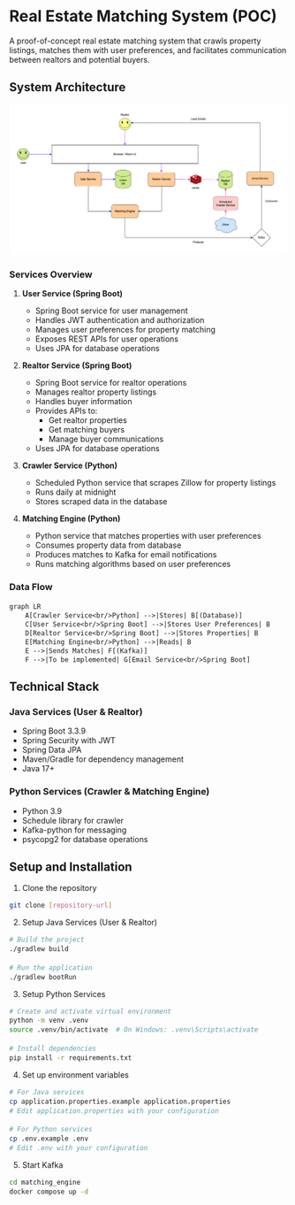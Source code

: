 # Real Estate Matching System (POC)

A proof-of-concept real estate matching system that crawls property listings, matches them with user preferences, and facilitates communication between realtors and potential buyers.

## System Architecture
![Fello POC System Architecture](Fello%20POC%20System%20Architecture.png)
### Services Overview

1. **User Service (Spring Boot)**
   - Spring Boot service for user management
   - Handles JWT authentication and authorization
   - Manages user preferences for property matching
   - Exposes REST APIs for user operations
   - Uses JPA for database operations

2. **Realtor Service (Spring Boot)**
   - Spring Boot service for realtor operations
   - Manages realtor property listings
   - Handles buyer information
   - Provides APIs to:
     - Get realtor properties
     - Get matching buyers
     - Manage buyer communications
   - Uses JPA for database operations

3. **Crawler Service (Python)**
   - Scheduled Python service that scrapes Zillow for property listings
   - Runs daily at midnight
   - Stores scraped data in the database

4. **Matching Engine (Python)**
   - Python service that matches properties with user preferences
   - Consumes property data from database
   - Produces matches to Kafka for email notifications
   - Runs matching algorithms based on user preferences

### Data Flow

```mermaid
graph LR
    A[Crawler Service<br/>Python] -->|Stores| B[(Database)]
    C[User Service<br/>Spring Boot] -->|Stores User Preferences| B
    D[Realtor Service<br/>Spring Boot] -->|Stores Properties| B
    E[Matching Engine<br/>Python] -->|Reads| B
    E -->|Sends Matches| F[(Kafka)]
    F -->|To be implemented| G[Email Service<br/>Spring Boot]
```

## Technical Stack

### Java Services (User & Realtor)
- Spring Boot 3.3.9
- Spring Security with JWT
- Spring Data JPA
- Maven/Gradle for dependency management
- Java 17+

### Python Services (Crawler & Matching Engine)
- Python 3.9
- Schedule library for crawler
- Kafka-python for messaging
- psycopg2 for database operations


## Setup and Installation

1. Clone the repository
```bash
git clone [repository-url]
```

2. Setup Java Services (User & Realtor)
```bash
# Build the project
./gradlew build

# Run the application
./gradlew bootRun
```


3. Setup Python Services
```bash
# Create and activate virtual environment
python -m venv .venv
source .venv/bin/activate  # On Windows: .venv\Scripts\activate

# Install dependencies
pip install -r requirements.txt
```

4. Set up environment variables
```bash
# For Java services
cp application.properties.example application.properties
# Edit application.properties with your configuration

# For Python services
cp .env.example .env
# Edit .env with your configuration
```

5. Start Kafka
```bash
cd matching_engine
docker compose up -d
```